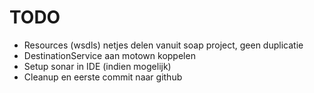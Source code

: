 TODO
====

- Resources (wsdls) netjes delen vanuit soap project, geen duplicatie
- DestinationService aan motown koppelen
- Setup sonar in IDE (indien mogelijk)
- Cleanup en eerste commit naar github